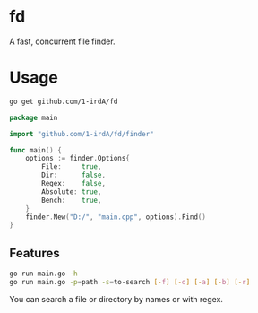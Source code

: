 # fd

A fast, concurrent file finder.   

# Usage

```sh
go get github.com/1-irdA/fd
```

```go
package main

import "github.com/1-irdA/fd/finder"

func main() {
	options := finder.Options{
		File:     true,
		Dir:      false,
		Regex:    false,
		Absolute: true,
		Bench:    true,
	}
	finder.New("D:/", "main.cpp", options).Find()
}
```

## Features

```sh
go run main.go -h
go run main.go -p=path -s=to-search [-f] [-d] [-a] [-b] [-r]
```

You can search a file or directory by names or with regex.    
